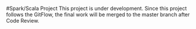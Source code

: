 #Spark/Scala Project
This project is under development. Since this project follows the GitFlow, the final work will be merged to the master branch after Code Review. 
